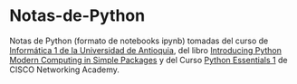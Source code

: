 # Notas-de-Python

Notas de Python (formato de notebooks ipynb) tomadas del curso de [Informática 1 de la Universidad de Antioquia](https://ingenieria2.udea.edu.co/cursum/#/publico/programas/536/pensum), del libro [Introducing Python Modern Computing in Simple Packages](https://www.amazon.com/Introducing-Python-Modern-Computing-Packages/dp/1492051365) y del Curso [Python Essentials 1](https://www.netacad.com/courses/python-essentials-1?courseLang=en-US) de CISCO Networking Academy.
